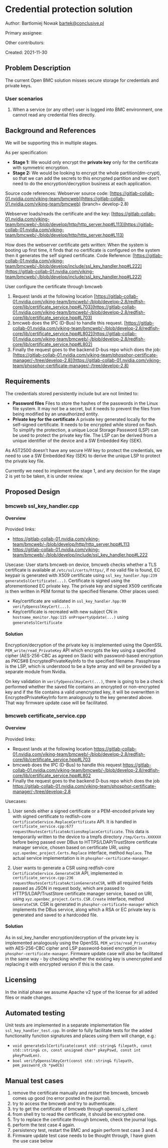 # Credential protection solution

Author:
Bartlomiej Nowak <bartek@conclusive.pl>

Primary assignee:

Other contributors:

Created: 2021-11-30

## Problem Description

The current Open BMC solution misses secure storage for credentials and private keys.

### User scenarios
1. When a service (or any other) user is logged into BMC environment, one cannot read any credential files directly.

## Background and References

We will be supporting this in multiple stages.

As per specification:
- **Stage 1:** We would only encrypt the **private key** only for the certificate with symmetric encryption.
- **Stage 2:** We would be looking to encrypt the whole partition(dm-crypt), so that we can add the secrets to this encrypted partition and we don’t need to do the encryption/decryption business at each application.

Source code references:
Webserver source code:
[https://gitlab-collab-01.nvidia.com/viking-team/bmcweb](https://gitlab-collab-01.nvidia.com/viking-team/bmcweb) (branch= develop-2.8)

Webserver loads/reads the certificate and the key:
[https://gitlab-collab-01.nvidia.com/viking-team/bmcweb/-/blob/develop/http/http_server.hpp#L113](https://gitlab-collab-01.nvidia.com/viking-team/bmcweb/-/blob/develop/http/http_server.hpp#L113)

How does the webserver certificate gets written:
When the system is booting up first time, it finds that no certificate is configured on the system then it generates the self signed certificate.
Code Reference: [https://gitlab-collab-01.nvidia.com/viking-team/bmcweb/-/blob/develop/include/ssl_key_handler.hpp#L222](https://gitlab-collab-01.nvidia.com/viking-team/bmcweb/-/blob/develop/include/ssl_key_handler.hpp#L222)

User configure the certificate through bmcweb
1. Request lands at the following location
[https://gitlab-collab-01.nvidia.com/viking-team/bmcweb/-/blob/develop-2.8/redfish-core/lib/certificate_service.hpp#L703](https://gitlab-collab-01.nvidia.com/viking-team/bmcweb/-/blob/develop-2.8/redfish-core/lib/certificate_service.hpp#L703)
2. bmcweb does the IPC (D-Bus) to handle this request.
[https://gitlab-collab-01.nvidia.com/viking-team/bmcweb/-/blob/develop-2.8/redfish-core/lib/certificate_service.hpp#L802](https://gitlab-collab-01.nvidia.com/viking-team/bmcweb/-/blob/develop-2.8/redfish-core/lib/certificate_service.hpp#L802)
3. Finally the request goes to the backend D-bus repo which does the job: 
[https://gitlab-collab-01.nvidia.com/viking-team/phosphor-certificate-manager/-/tree/develop-2.8](https://gitlab-collab-01.nvidia.com/viking-team/phosphor-certificate-manager/-/tree/develop-2.8)

## Requirements

The credentials stored persistently include but are not limited to:
- **Password files**
Files to store the hashes of the passwords in the Linux file system. It may not be a secret, but it needs to prevent the files from being modified by an unauthorized entity.
- **Private key for the certificate**
A private key generated locally for the self-signed certificate. It needs to be encrypted while stored on flash. To simplify the protection, a unique Local Storage Password (LSP) can be used to protect the private key file. The LSP can be derived from a unique identifier of the device and a SW Embedded Key (SEK).

As AST2500 doesn’t have any secure HW key to protect the credentials, we need to use a SW Embedded Key (SEK) to derive the unique LSP to protect the private key file.

Currently we need to implement the stage 1, and any decision for the stage 2 is yet to be taken, it is under review.

## Proposed Design

### bmcweb ssl_key_handler.cpp

#### Overview

Provided links:
- https://gitlab-collab-01.nvidia.com/viking-team/bmcweb/-/blob/develop/http/http_server.hpp#L113
- https://gitlab-collab-01.nvidia.com/viking-team/bmcweb/-/blob/develop/include/ssl_key_handler.hpp#L222

Usecase:
User starts bmcweb on device, bmcweb checks whether a TLS certificate is available at `/etc/ssl/certs/https/`, if no valid file is found, EC keypair is generated with X509 certificate using `ssl_key_handler.hpp:239 generateSslCertificate(...)`. Certificate is signed using the aforementioned EC private key. The private key and signed X509 certificate is then written in PEM format to the specified filename. Other places used: 
- Key/certificate are validated in `ssl_key_handler.hpp:99 verifyOpensslKeyCert(...)`.
- Key/certificate is recreated with new subject CN in `hostname_monitor.hpp:115 onPropertyUpdate(...)` using `generateSslCertificate`

#### Solution

Encryption/decryption of the private key is implemented using the OpenSSL `PEM_write/read_PrivateKey` API which encrypts the key using a specified cipher (AES-256-CBC as agreed on Slack) with password-based encryption as PKCS#8 EncryptedPrivateKeyInfo to the specified filename. Passphrase is the LSP, which is understood to be a byte array and will be provided by a separate module from Nvidia. 

On key validation in `verifyOpensslKeyCert(...)`, there is going to be a check performed whether the saved file contains an encrypted or non-encrypted key and if the file contains a valid unencrypted key, it will be overwritten in EncryptedPrivateKeyInfo form analogously to the key generated above. That way firmware update case will be facilitated.

### bmcweb certificate_service.cpp

#### Overview

Provided links:
- Request lands at the following location https://gitlab-collab-01.nvidia.com/viking-team/bmcweb/-/blob/develop-2.8/redfish-core/lib/certificate_service.hpp#L703
- bmcweb does the IPC (D-Bus) to handle this request https://gitlab-collab-01.nvidia.com/viking-team/bmcweb/-/blob/develop-2.8/redfish-core/lib/certificate_service.hpp#L802
- Finally the request goes to the backend D-bus repo which does the job https://gitlab-collab-01.nvidia.com/viking-team/phosphor-certificate-manager/-/tree/develop-2.8

Usecases:
1. User sends either a signed certificate or a PEM-encoded private key with signed certificate to redfish-core `CertificateService.ReplaceCertificate` API. It is handled in `certificate_service.cpp:677 requestRoutesCertificateActionsReplaceCertificate`. This data is temporarily written to the device to a tmpfs directory `/tmp/Certs.XXXXXX` before being passed over DBus to HTTPS/LDAP/TrustStore certificate manager service, chosen based on certificate URI, using `xyz.openbmc_project.Certs.Replace` interface, method `Replace`. The actual service implementation is in `phosphor-certificate-manager`.

2. User wants to generate a CSR using redfish-core `CertificateService.GenerateCSR` API, implemented in `certificate_service.cpp:236 requestRoutesCertificateActionGenerateCSR`, with all required fields passed as JSON in request body, which are passed to HTTPS/LDAP/TrustStore certificate manager service, based on URI, using `xyz.openbmc_project.Certs.CSR.Create` interface, method `GenerateCSR`. CSR is generated in `phosphor-certificate-manager` which implements the DBus service, along which a RSA or EC private key is generated and saved to a hardcoded file.

#### Solution

As in ssl_key_handler encryption/decryption of the private key is implemented analogously using the OpenSSL `PEM_write/read_PrivateKey` with AES-256-CBC cipher and LSP password-based encryption in `phosphor-certificate-manager`. Firmware update case will also be facilitated in the same way - by checking whether the existing key is unencrypted and replacing it with encrypted version if this is the case.

## Licensing

In the initial phase we assume Apache v2 type of the license for all added files or made changes.

## Automated testing

Unit tests are implemented in a separate implementation file `ssl_key_handler_test.cpp`. In order to fully facilitate tests for the added functionality function signatures and places using them will change, e.g.:
- `void generateSslCertificate(const std::string& filepath, const std::string& cn, const unsigned char* pkeyPswd, const int pkeyPswdLen)`.
- `bool verifyOpensslKeyCert(const std::string& filepath, pem_password_cb *pwdCb)`

## Manual test cases

1. remove the certificate manually and restart the bmcweb, bmcweb comes up good (no error posted in the journal).
2. try to access the bmcweb and try to authenticate.
3. try to get the certificate of bmcweb through openssl s_client
4. from shell try to read the certificate, it should be encrypted one.
5. Try to replace the certificate through bmcweb, check the journal logs.
6. perform the test case 4 again.
7. persistency test, restart the BMC and again perform test case 3 and 4.
8. Firmware update test case needs to be thought through, I have given the use case below